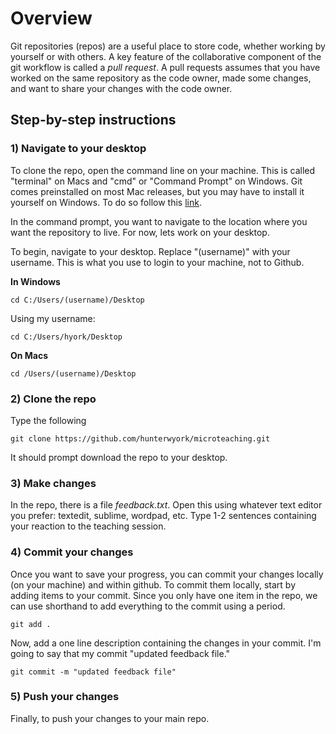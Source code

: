 # Overview

Git repositories (repos) are a useful place to store code, whether working by yourself or with others. A key feature of the collaborative component of the git workflow is called a *pull request*. A pull requests assumes that you have worked on the same repository as the code owner, made some changes, and want to share your changes with the code owner. 

## Step-by-step instructions

### 1) Navigate to your desktop

To clone the repo, open the command line on your machine. This is called "terminal" on Macs and "cmd" or "Command Prompt" on Windows. Git comes preinstalled on most Mac releases, but you may have to install it yourself on Windows. To do so follow this [link](https://git-scm.com/download/win). 

In the command prompt, you want to navigate to the location where you want the repository to live. For now, lets work on your desktop. 

To begin, navigate to your desktop. Replace "(username)" with your username. This is what you use to login to your machine, not to Github.

**In Windows**
```
cd C:/Users/(username)/Desktop
```
Using my username:
```
cd C:/Users/hyork/Desktop
```

**On Macs**
```
cd /Users/(username)/Desktop
```

### 2) Clone the repo

Type the following

```git
git clone https://github.com/hunterwyork/microteaching.git
```

It should prompt download the repo to your desktop. 

### 3) Make changes

In the repo, there is a file _feedback.txt_. Open this using whatever text editor you prefer: textedit, sublime, wordpad, etc. Type 1-2 sentences containing your reaction to the teaching session.

### 4) Commit your changes

Once you want to save your progress, you can commit your changes locally (on your machine) and within github. To commit them locally, start by adding items to your commit. Since you only have one item in the repo, we can use shorthand to add everything to the commit using a period.

```
git add .
```

Now, add a one line description containing the changes in your commit. I'm going to say that my commit "updated feedback file."

```
git commit -m "updated feedback file"
```

### 5) Push your changes

Finally, to push your changes to your main repo. 

```
